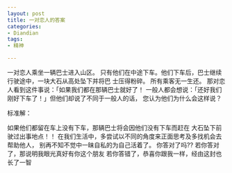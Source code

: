 ```yaml
---
layout: post
title: 一对恋人的答案
categories:
- Diandian
tags:
- 精神

---
```

<p>一对恋人乘坐一辆巴士进入山区。 只有他们在中途下车。他们下车后，巴士继续行驶途中，一块大石从高处坠下并将巴 士压得粉碎。 所有乘客无一生还。 那对恋人看到这件事说：「如果我们都在那辆巴士就好了！ 一般人都会想说：「还好我们刚好下车了！」但他们却说了不同于一般人的话， 您认为他们为什么会这样说？ </p>
<p>标准解：</p>
<p> 如果他们都留在车上没有下车，那辆巴士将会因他们没有下车而赶在 大石坠下前驶过出事地点！！ 在我们生活中，多尝试以不同的角度来正面思考及多找机会去帮助他人， 别再不知不觉中一昧自私的为自己活着了。 你答对了吗?? 若你答对了，那说明我眼光真好有你这个朋友 若你答错了，恭喜你跟我一样，经由这封也长了一智 </p>